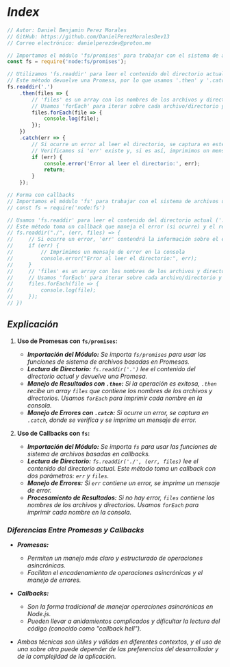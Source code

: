 <!-- Autor: Daniel Benjamin Perez Morales -->
<!-- GitHub: https://github.com/DanielPerezMoralesDev13 -->
<!-- Correo electrónico: danielperezdev@proton.me -->

# ***Index***

```javascript
// Autor: Daniel Benjamin Perez Morales
// GitHub: https://github.com/DanielPerezMoralesDev13
// Correo electrónico: danielperezdev@proton.me

// Importamos el módulo 'fs/promises' para trabajar con el sistema de archivos usando Promesas
const fs = require('node:fs/promises');

// Utilizamos 'fs.readdir' para leer el contenido del directorio actual ('.')
// Este método devuelve una Promesa, por lo que usamos '.then' y '.catch' para manejar el resultado y los errores
fs.readdir('.')
    .then(files => {
        // 'files' es un array con los nombres de los archivos y directorios en el directorio actual
        // Usamos 'forEach' para iterar sobre cada archivo/directorio y lo imprimimos en la consola
        files.forEach(file => {
            console.log(file);
        });
    })
    .catch(err => {
        // Si ocurre un error al leer el directorio, se captura en este bloque '.catch'
        // Verificamos si 'err' existe y, si es así, imprimimos un mensaje de error en la consola
        if (err) {
            console.error('Error al leer el directorio:', err);
            return;
        }
    });

// Forma con callbacks
// Importamos el módulo 'fs' para trabajar con el sistema de archivos usando callbacks
// const fs = require('node:fs')

// Usamos 'fs.readdir' para leer el contenido del directorio actual ('./')
// Este método toma un callback que maneja el error (si ocurre) y el resultado
// fs.readdir("./", (err, files) => {
//     // Si ocurre un error, 'err' contendrá la información sobre el error
//     if (err) {
//         // Imprimimos un mensaje de error en la consola
//         console.error("Error al leer el directorio:", err);
//     }
//     // 'files' es un array con los nombres de los archivos y directorios en el directorio actual
//     // Usamos 'forEach' para iterar sobre cada archivo/directorio y lo imprimimos en la consola
//     files.forEach(file => {
//         console.log(file);
//     });
// })
```

## ***Explicación***

1. **Uso de Promesas con `fs/promises`:**
    - ***Importación del Módulo:** Se importa `fs/promises` para usar las funciones de sistema de archivos basadas en Promesas.*
    - ***Lectura de Directorio:** `fs.readdir('.')` lee el contenido del directorio actual y devuelve una Promesa.*
    - ***Manejo de Resultados con `.then`:** Si la operación es exitosa, `.then` recibe un array `files` que contiene los nombres de los archivos y directorios. Usamos `forEach` para imprimir cada nombre en la consola.*
    - ***Manejo de Errores con `.catch`:** Si ocurre un error, se captura en `.catch`, donde se verifica y se imprime un mensaje de error.*

2. **Uso de Callbacks con `fs`:**
    - ***Importación del Módulo:** Se importa `fs` para usar las funciones de sistema de archivos basadas en callbacks.*
    - ***Lectura de Directorio:** `fs.readdir('./', (err, files)` lee el contenido del directorio actual. Este método toma un callback con dos parámetros: `err` y `files`.*
    - ***Manejo de Errores:** Si `err` contiene un error, se imprime un mensaje de error.*
    - ***Procesamiento de Resultados:** Si no hay error, `files` contiene los nombres de los archivos y directorios. Usamos `forEach` para imprimir cada nombre en la consola.*

### ***Diferencias Entre Promesas y Callbacks***

- ***Promesas:***
  - *Permiten un manejo más claro y estructurado de operaciones asincrónicas.*
  - *Facilitan el encadenamiento de operaciones asincrónicas y el manejo de errores.*

- ***Callbacks:***
  - *Son la forma tradicional de manejar operaciones asincrónicas en Node.js.*
  - *Pueden llevar a anidamientos complicados y dificultar la lectura del código (conocido como "callback hell").*

- *Ambas técnicas son útiles y válidas en diferentes contextos, y el uso de una sobre otra puede depender de las preferencias del desarrollador y de la complejidad de la aplicación.*
